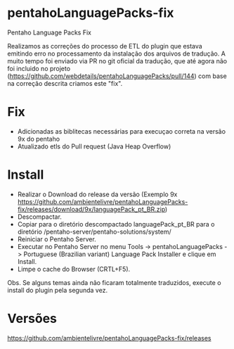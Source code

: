 # pentahoLanguagePacks-fix
Pentaho Language Packs Fix 

Realizamos as correções do processo de ETL do plugin que estava emitindo erro no processamento da instalação dos arquivos de tradução.
A muito tempo foi enviado via PR no git oficial da tradução, que até agora não foi incluido no projeto (https://github.com/webdetails/pentahoLanguagePacks/pull/144) com base na correção descrita criamos este "fix".

# Fix 
- Adicionadas as biblitecas necessárias  para execuçao correta na versão 9x do pentaho
- Atualizado etls do Pull request (Java Heap Overflow)

# Install
- Realizar o Download do release da versão (Exemplo 9x https://github.com/ambientelivre/pentahoLanguagePacks-fix/releases/download/9x/languagePack_pt_BR.zip)
- Descompactar.
- Copiar para o diretório descompactado languagePack_pt_BR para o diretório <pentahoinstall>/pentaho-server/pentaho-solutions/system/
- Reiniciar o Pentaho Server.
- Executar no Pentaho Server no menu Tools -> pentahoLanguagePacks -> Portuguese (Brazilian variant) Language Pack Installer e clique em Install.
- Limpe o cache do Browser (CRTL+F5).

Obs. Se alguns temas ainda não ficaram totalmente traduzidos, execute o install do plugin pela segunda vez.

# Versões
https://github.com/ambientelivre/pentahoLanguagePacks-fix/releases
